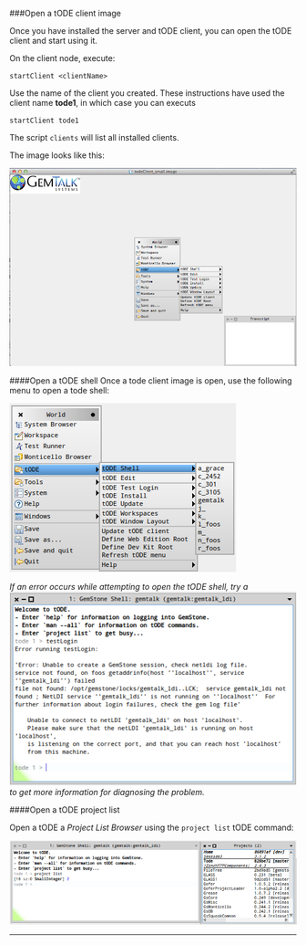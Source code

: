 
###Open a tODE client image

Once you have installed the server and tODE client, you can open the tODE client and start using it.

On the client node, execute:
```
startClient <clientName>
```

Use the name of the client you created.  These instructions have used the client name **tode1**, in which case you can executs

```
startClient tode1
```

The script `clients` will list all installed clients.

The image looks like this:

![tode image][2]


####Open a tODE shell
Once a tode client image is open, use the following menu to open a tode shell:  
   
![open tode shell][1]

*If an error occurs while attempting to open the tODE shell, try a 
![tODE Test Login][4] 
to get more information for diagnosing the problem.*

####Open a tODE project list

Open a tODE a *Project List Browser* using the `project list` tODE command:

![project list][3]



---


[1]: images/openTodeShell.png
[2]: images/todeClient.png
[3]: images/projectList.png
[4]: images/testLoginOutput.png
